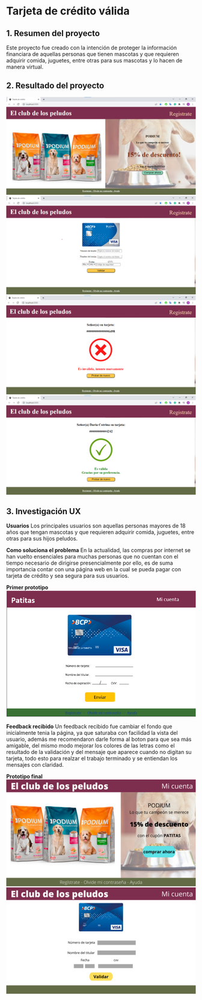 # Tarjeta de crédito válida
## 1. Resumen del proyecto
Este proyecto fue creado con la intención de proteger la información financiara
de aquellas personas que tienen mascotas y que requieren adquirir comida, juguetes,
entre otras para sus mascotas y lo hacen de manera virtual.
## 2. Resultado del proyecto
![Prototipo final](https://github.com/xsilvac/LIM017-card-validation/blob/main/src/final0.png)
![](https://github.com/xsilvac/LIM017-card-validation/blob/main/src/final1.png)
![](https://github.com/xsilvac/LIM017-card-validation/blob/main/src/final2.png)
![](https://github.com/xsilvac/LIM017-card-validation/blob/main/src/final3.png)
## 3. Investigación UX
**Usuarios**
Los principales usuarios son aquellas personas mayores de 18 años que tengan
mascotas y que requieren adquirir comida, juguetes, entre otras para sus hijos peludos.

**Como soluciona el problema**
En la actualidad, las compras por internet se han vuelto ensenciales para
muchas personas que no cuentan con el tiempo necesario de dirigirse presencialmente
por ello, es de suma importancia contar con una página web en la cual se pueda
pagar con tarjeta de crédito y sea segura para sus usuarios.

**Primer prototipo**
![Primer prototipo](https://github.com/xsilvac/LIM017-card-validation/blob/main/src/primerPrototipo.png)

**Feedback recibido**
Un feedback recibido fue cambiar el fondo que inicialmente tenia la página,
ya que saturaba con facilidad la vista del usuario, además me recomendaron darle
forma al boton para que sea más amigable, del mismo modo mejorar los colores
de las letras como el resultado de la validación y del mensaje que aparece
cuando no digitan su tarjeta, todo esto para realzar el trabajo terminado y
se entiendan los mensajes con claridad.

**Prototipo final**
![Prototipo final](https://github.com/xsilvac/LIM017-card-validation/blob/main/src/prototipoFinal.png)
![](https://github.com/xsilvac/LIM017-card-validation/blob/main/src/prototipoFinal1.png)
